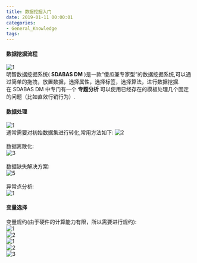 ```yaml
---
title: 数据挖掘入门
date: 2019-01-11 00:00:01
categories:
- General_Knowledge
tags:
---
```


#### 数据挖掘流程
![1](https://cloud.githubusercontent.com/assets/16068384/24257450/e50e9c2e-1025-11e7-99e3-c7cf4b7c6f4f.jpg)  
明智数据挖掘系统( **SDABAS DM** )是一款“傻瓜兼专家型”的数据挖掘系统,可以通过简单的拖拽，放置数据，选择属性，选择标签，选择算法，进行数据挖掘.  
在 SDABAS DM 中专门有一个 **专题分析** 可以使用已经存在的模板处理几个固定的问题（比如直效行销行为）.  

#### 数据处理  
![1](https://cloud.githubusercontent.com/assets/16068384/24277229/c5c346e8-1076-11e7-8086-3258c226f473.png)  
通常需要对初始数据集进行转化,常用方法如下:
![2](https://cloud.githubusercontent.com/assets/16068384/24277237/d5cbfd1e-1076-11e7-8078-888514de74d5.png)  
<br/>
数据离散化:  
![3](https://cloud.githubusercontent.com/assets/16068384/24277454/22c63354-1078-11e7-8634-05450ab5f095.png)  
<br/>
数据缺失解决方案:  
![5](https://cloud.githubusercontent.com/assets/16068384/24277594/0605b9be-1079-11e7-8ab7-743948cc7553.png)  
<br/>
异常点分析:  
![1](https://cloud.githubusercontent.com/assets/16068384/24277654/8fd29b44-1079-11e7-9439-1603fddee100.png)  

#### 变量选择  
变量规约(由于硬件的计算能力有限，所以需要进行规约):  
![1](https://cloud.githubusercontent.com/assets/16068384/24277809/99da987a-107a-11e7-8127-760a9531abbd.png)  
![2](https://cloud.githubusercontent.com/assets/16068384/24277826/b4edb26e-107a-11e7-9313-9c631fa23a3e.png)  
![1](https://cloud.githubusercontent.com/assets/16068384/24277958/a166171c-107b-11e7-9c62-5d964209a950.png)  
![2](https://cloud.githubusercontent.com/assets/16068384/24278207/55dd966a-107d-11e7-830d-c13a265186ca.png)  
![3](https://cloud.githubusercontent.com/assets/16068384/24278212/59b5840a-107d-11e7-9f9a-d90bd15796af.png)  
